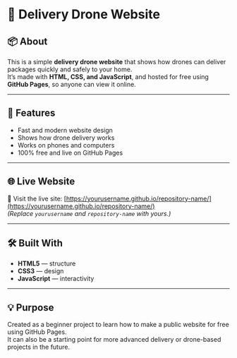 # 🚁 Delivery Drone Website

## 📦 About
This is a simple **delivery drone website** that shows how drones can deliver packages quickly and safely to your home.  
It’s made with **HTML, CSS, and JavaScript**, and hosted for free using **GitHub Pages**, so anyone can view it online.

---

## 🚀 Features
- Fast and modern website design  
- Shows how drone delivery works  
- Works on phones and computers  
- 100% free and live on GitHub Pages  

---

## 🌐 Live Website
🔗 Visit the live site: [https://yourusername.github.io/repository-name/](https://yourusername.github.io/repository-name/)  
*(Replace `yourusername` and `repository-name` with yours.)*

---

## 🛠️ Built With
- **HTML5** — structure  
- **CSS3** — design  
- **JavaScript** — interactivity  

---

## 💡 Purpose
Created as a beginner project to learn how to make a public website for free using GitHub Pages.  
It can also be a starting point for more advanced delivery or drone-based projects in the future.
